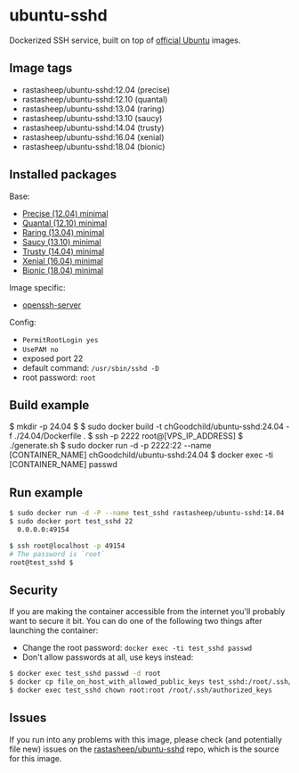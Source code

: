 # ubuntu-sshd

Dockerized SSH service, built on top of [official Ubuntu](https://registry.hub.docker.com/_/ubuntu/) images.

## Image tags

- rastasheep/ubuntu-sshd:12.04 (precise)
- rastasheep/ubuntu-sshd:12.10 (quantal)
- rastasheep/ubuntu-sshd:13.04 (raring)
- rastasheep/ubuntu-sshd:13.10 (saucy)
- rastasheep/ubuntu-sshd:14.04 (trusty)
- rastasheep/ubuntu-sshd:16.04 (xenial)
- rastasheep/ubuntu-sshd:18.04 (bionic)

## Installed packages

Base:

- [Precise (12.04) minimal](http://packages.ubuntu.com/precise/ubuntu-minimal)
- [Quantal (12.10) minimal](http://packages.ubuntu.com/quantal/ubuntu-minimal)
- [Raring (13.04) minimal](http://packages.ubuntu.com/raring/ubuntu-minimal)
- [Saucy (13.10) minimal](http://packages.ubuntu.com/saucy/ubuntu-minimal)
- [Trusty (14.04) minimal](http://packages.ubuntu.com/trusty/ubuntu-minimal)
- [Xenial (16.04) minimal](http://packages.ubuntu.com/xenial/ubuntu-minimal)
- [Bionic (18.04) minimal](http://packages.ubuntu.com/bionic/ubuntu-minimal)

Image specific:
- [openssh-server](https://help.ubuntu.com/community/SSH/OpenSSH/Configuring)

Config:

  - `PermitRootLogin yes`
  - `UsePAM no`
  - exposed port 22
  - default command: `/usr/sbin/sshd -D`
  - root password: `root`

## Build example

$ mkdir -p 24.04
$ 
$ sudo docker build -t chGoodchild/ubuntu-sshd:24.04 -f ./24.04/Dockerfile .
$ ssh -p 2222 root@[VPS_IP_ADDRESS]
$ ./generate.sh 
$ sudo docker run -d -p 2222:22 --name [CONTAINER_NAME] chGoodchild/ubuntu-sshd:24.04
$ docker exec -ti [CONTAINER_NAME] passwd


## Run example

```bash
$ sudo docker run -d -P --name test_sshd rastasheep/ubuntu-sshd:14.04
$ sudo docker port test_sshd 22
  0.0.0.0:49154

$ ssh root@localhost -p 49154
# The password is `root`
root@test_sshd $
```

## Security

If you are making the container accessible from the internet you'll probably want to secure it bit.
You can do one of the following two things after launching the container:

- Change the root password: `docker exec -ti test_sshd passwd`
- Don't allow passwords at all, use keys instead:

```bash
$ docker exec test_sshd passwd -d root
$ docker cp file_on_host_with_allowed_public_keys test_sshd:/root/.ssh/authorized_keys
$ docker exec test_sshd chown root:root /root/.ssh/authorized_keys
```

## Issues

If you run into any problems with this image, please check (and potentially file new) issues on the [rastasheep/ubuntu-sshd](https://github.com/rastasheep/ubuntu-sshd/issues) repo, which is the source for this image.
